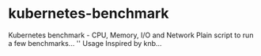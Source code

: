 # kubernetes-benchmark
Kubernetes benchmark - CPU, Memory, I/O and Network
Plain script to run a few benchmarks...
'' Usage
Inspired by knb...
